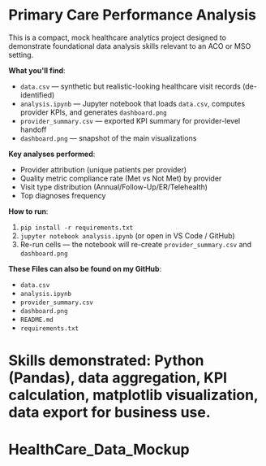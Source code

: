 
# Primary Care Performance Analysis

This is a compact, mock healthcare analytics project designed to demonstrate foundational data analysis skills relevant to an ACO or MSO setting.

**What you'll find**:
- `data.csv` — synthetic but realistic-looking healthcare visit records (de-identified)
- `analysis.ipynb` — Jupyter notebook that loads `data.csv`, computes provider KPIs, and generates `dashboard.png`
- `provider_summary.csv` — exported KPI summary for provider-level handoff
- `dashboard.png` — snapshot of the main visualizations

**Key analyses performed**:
- Provider attribution (unique patients per provider)
- Quality metric compliance rate (Met vs Not Met) by provider
- Visit type distribution (Annual/Follow-Up/ER/Telehealth)
- Top diagnoses frequency

**How to run**:
1. `pip install -r requirements.txt`
2. `jupyter notebook analysis.ipynb` (or open in VS Code / GitHub)
3. Re-run cells — the notebook will re-create `provider_summary.csv` and `dashboard.png`

**These Files can also be found on my GitHub**:
- `data.csv`
- `analysis.ipynb`
- `provider_summary.csv`
- `dashboard.png`
- `README.md`
- `requirements.txt`

**Skills demonstrated**: Python (Pandas), data aggregation, KPI calculation, matplotlib visualization, data export for business use.
=======
# HealthCare_Data_Mockup
